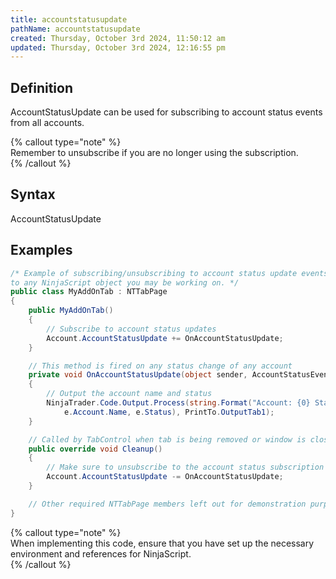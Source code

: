 ```yaml
---
title: accountstatusupdate
pathName: accountstatusupdate
created: Thursday, October 3rd 2024, 11:50:12 am
updated: Thursday, October 3rd 2024, 12:16:55 pm
---
```


## Definition

AccountStatusUpdate can be used for subscribing to account status events from all accounts.

{% callout type="note" %}  
Remember to unsubscribe if you are no longer using the subscription.  
{% /callout %}

## Syntax

AccountStatusUpdate

## Examples

```csharp
/* Example of subscribing/unsubscribing to account status update events from an Add On. The concept can be carried over
to any NinjaScript object you may be working on. */
public class MyAddOnTab : NTTabPage
{
    public MyAddOnTab()
    {
        // Subscribe to account status updates
        Account.AccountStatusUpdate += OnAccountStatusUpdate;
    }

    // This method is fired on any status change of any account
    private void OnAccountStatusUpdate(object sender, AccountStatusEventArgs e)
    {
        // Output the account name and status
        NinjaTrader.Code.Output.Process(string.Format("Account: {0} Status: {1}",
            e.Account.Name, e.Status), PrintTo.OutputTab1);
    }

    // Called by TabControl when tab is being removed or window is closed
    public override void Cleanup()
    {
        // Make sure to unsubscribe to the account status subscription
        Account.AccountStatusUpdate -= OnAccountStatusUpdate;
    }

    // Other required NTTabPage members left out for demonstration purposes. Be sure to add them in your own code.
}
```

{% callout type="note" %}  
When implementing this code, ensure that you have set up the necessary environment and references for NinjaScript.  
{% /callout %}
